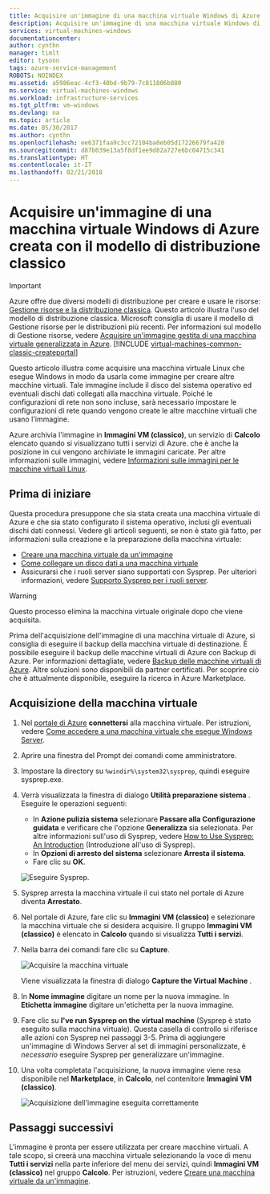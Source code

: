 ```yaml
---
title: Acquisire un'immagine di una macchina virtuale Windows di Azure | Microsoft Docs
description: Acquisire un'immagine di una macchina virtuale Windows di Azure creata con il modello di distribuzione classico.
services: virtual-machines-windows
documentationcenter: 
author: cynthn
manager: timlt
editor: tysonn
tags: azure-service-management
ROBOTS: NOINDEX
ms.assetid: a5986eac-4cf3-40bd-9b79-7c811806b880
ms.service: virtual-machines-windows
ms.workload: infrastructure-services
ms.tgt_pltfrm: vm-windows
ms.devlang: na
ms.topic: article
ms.date: 05/30/2017
ms.author: cynthn
ms.openlocfilehash: ee6371faa9c3cc72104ba0eb05d17226679fa420
ms.sourcegitcommit: d87b039e13a5f8df1ee9d82a727e6bc04715c341
ms.translationtype: HT
ms.contentlocale: it-IT
ms.lasthandoff: 02/21/2018
---
```

# <a name="capture-an-image-of-an-azure-windows-virtual-machine-created-with-the-classic-deployment-model"></a>Acquisire un'immagine di una macchina virtuale Windows di Azure creata con il modello di distribuzione classico
> [!IMPORTANT]
> Azure offre due diversi modelli di distribuzione per creare e usare le risorse: [Gestione risorse e la distribuzione classica](../../../resource-manager-deployment-model.md). Questo articolo illustra l'uso del modello di distribuzione classica. Microsoft consiglia di usare il modello di Gestione risorse per le distribuzioni più recenti. Per informazioni sul modello di Gestione risorse, vedere [Acquisire un'immagine gestita di una macchina virtuale generalizzata in Azure](../capture-image-resource.md).
> [!INCLUDE [virtual-machines-common-classic-createportal](../../../../includes/virtual-machines-classic-portal.md)]

Questo articolo illustra come acquisire una macchina virtuale Linux che esegue Windows in modo da usarla come immagine per creare altre macchine virtuali. Tale immagine include il disco del sistema operativo ed eventuali dischi dati collegati alla macchina virtuale. Poiché le configurazioni di rete non sono incluse, sarà necessario impostare le configurazioni di rete quando vengono create le altre macchine virtuali che usano l'immagine.

Azure archivia l'immagine in **Immagini VM (classico)**, un servizio di **Calcolo** elencato quando si visualizzano tutti i servizi di Azure. che è anche la posizione in cui vengono archiviate le immagini caricate. Per altre informazioni sulle immagini, vedere [Informazioni sulle immagini per le macchine virtuali Linux](about-images.md?toc=%2fazure%2fvirtual-machines%2fWindows%2fclassic%2ftoc.json).

## <a name="before-you-begin"></a>Prima di iniziare
Questa procedura presuppone che sia stata creata una macchina virtuale di Azure e che sia stato configurato il sistema operativo, inclusi gli eventuali dischi dati connessi. Vedere gli articoli seguenti, se non è stato già fatto, per informazioni sulla creazione e la preparazione della macchina virtuale:

* [Creare una macchina virtuale da un'immagine](createportal.md)
* [Come collegare un disco dati a una macchina virtuale](attach-disk.md)
* Assicurarsi che i ruoli server siano supportati con Sysprep. Per ulteriori informazioni, vedere [Supporto Sysprep per i ruoli server](https://msdn.microsoft.com/windows/hardware/commercialize/manufacture/desktop/sysprep-support-for-server-roles).

> [!WARNING]
> Questo processo elimina la macchina virtuale originale dopo che viene acquisita.
>
>

Prima dell'acquisizione dell'immagine di una macchina virtuale di Azure, si consiglia di eseguire il backup della macchina virtuale di destinazione. È possibile eseguire il backup delle macchine virtuali di Azure con Backup di Azure. Per informazioni dettagliate, vedere [Backup delle macchine virtuali di Azure](../../../backup/backup-azure-arm-vms.md). Altre soluzioni sono disponibili da partner certificati. Per scoprire ciò che è attualmente disponibile, eseguire la ricerca in Azure Marketplace.

## <a name="capture-the-virtual-machine"></a>Acquisizione della macchina virtuale
1. Nel [portale di Azure](http://portal.azure.com) **connettersi** alla macchina virtuale. Per istruzioni, vedere [Come accedere a una macchina virtuale che esegue Windows Server][How to sign in to a virtual machine running Windows Server].
2. Aprire una finestra del Prompt dei comandi come amministratore.
3. Impostare la directory su `%windir%\system32\sysprep`, quindi eseguire sysprep.exe.
4. Verrà visualizzata la finestra di dialogo **Utilità preparazione sistema** . Eseguire le operazioni seguenti:

   * In **Azione pulizia sistema** selezionare **Passare alla Configurazione guidata** e verificare che l'opzione **Generalizza** sia selezionata. Per altre informazioni sull'uso di Sysprep, vedere [How to Use Sysprep: An Introduction][How to Use Sysprep: An Introduction] (Introduzione all'uso di Sysprep).
   * In **Opzioni di arresto del sistema** selezionare **Arresta il sistema**.
   * Fare clic su **OK**.

   ![Eseguire Sysprep.](./media/capture-image/SysprepGeneral.png)
5. Sysprep arresta la macchina virtuale il cui stato nel portale di Azure diventa **Arrestato**.
6. Nel portale di Azure, fare clic su **Immagini VM (classico)** e selezionare la macchina virtuale che si desidera acquisire. Il gruppo **Immagini VM (classico)** è elencato in **Calcolo** quando si visualizza **Tutti i servizi**.

7. Nella barra dei comandi fare clic su **Capture**.

   ![Acquisire la macchina virtuale](./media/capture-image/CaptureVM.png)

   Viene visualizzata la finestra di dialogo **Capture the Virtual Machine** .

8. In **Nome immagine** digitare un nome per la nuova immagine. In **Etichetta immagine** digitare un'etichetta per la nuova immagine.

9. Fare clic su **I've run Sysprep on the virtual machine** (Sysprep è stato eseguito sulla macchina virtuale). Questa casella di controllo si riferisce alle azioni con Sysprep nei passaggi 3-5. Prima di aggiungere un'immagine di Windows Server al set di immagini personalizzate, è _necessario_ eseguire Sysprep per generalizzare un'immagine.

10. Una volta completata l'acquisizione, la nuova immagine viene resa disponibile nel **Marketplace**, in **Calcolo**, nel contenitore **Immagini VM (classico)**.

    ![Acquisizione dell'immagine eseguita correttamente](./media/capture-image/VMCapturedImageAvailable.png)

## <a name="next-steps"></a>Passaggi successivi
L'immagine è pronta per essere utilizzata per creare macchine virtuali. A tale scopo, si creerà una macchina virtuale selezionando la voce di menu **Tutti i servizi** nella parte inferiore del menu dei servizi, quindi **Immagini VM (classico)** nel gruppo **Calcolo**. Per istruzioni, vedere [Creare una macchina virtuale da un'immagine](createportal.md).

[How to sign in to a virtual machine running Windows Server]:connect-logon.md
[How to Use Sysprep: An Introduction]: http://technet.microsoft.com/library/bb457073.aspx
[Run Sysprep.exe]: ./media/virtual-machines-capture-image-windows-server/SysprepCommand.png
[Enter Sysprep.exe options]: ./media/capture-image/SysprepGeneral.png
[The virtual machine is stopped]: ./media/virtual-machines-capture-image-windows-server/SysprepStopped.png
[Capture an image of the virtual machine]: ./media/capture-image/CaptureVM.png
[Enter the image name]: ./media/virtual-machines-capture-image-windows-server/Capture.png
[Image capture successful]: ./media/virtual-machines-capture-image-windows-server/CaptureSuccess.png
[Use the captured image]: ./media/virtual-machines-capture-image-windows-server/MyImagesWindows.png
